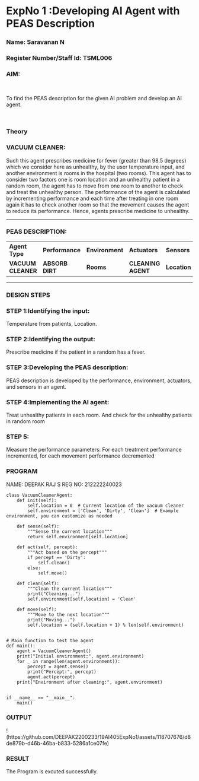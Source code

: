 <h1>ExpNo 1 :Developing AI Agent with PEAS Description</h1>
<h3>Name: Saravanan N</h3>
<h3>Register Number/Staff Id: TSML006</h3>


<h3>AIM:</h3>
<br>
<p>To find the PEAS description for the given AI problem and develop an AI agent.</p>
<br>
<h3>Theory</h3>
<h3>VACUUM CLEANER:</h3>
<p>Such this agent prescribes medicine for fever (greater than 98.5 degrees) which we consider here as unhealthy, by the user temperature input, and another environment is rooms in the hospital (two rooms). This agent has to consider two factors one is room location and an unhealthy patient in a random room, the agent has to move from one room to another to check and treat the unhealthy person. The performance of the agent is calculated by incrementing performance and each time after treating in one room again it has to check another room so that the movement causes the agent to reduce its performance. Hence, agents prescribe medicine to unhealthy.</p>
<hr>
<h3>PEAS DESCRIPTION:</h3>
<table>
  <tr>
    <td><strong>Agent Type</strong></td>
    <td><strong>Performance</strong></td>
     <td><strong>Environment</strong></td>
    <td><strong>Actuators</strong></td>
    <td><strong>Sensors</strong></td>
  </tr>
    <tr>
    <td><strong>VACUUM CLEANER</strong></td>
    <td><strong>ABSORB DIRT</strong></td>
     <td><strong>Rooms</strong></td>
    <td><strong>CLEANING AGENT</strong></td>
    <td><strong>Location</strong></td>
  </tr>
</table>
<hr>
<H3>DESIGN STEPS</H3>
<h3>STEP 1:Identifying the input:</h3>
<p>Temperature from patients, Location.</p>
<h3>STEP 2:Identifying the output:</h3>
<p>Prescribe medicine if the patient in a random has a fever.</p>
<h3>STEP 3:Developing the PEAS description:</h3>
<p>PEAS description is developed by the performance, environment, actuators, and sensors in an agent.</p>
<h3>STEP 4:Implementing the AI agent:</h3>
<p>Treat unhealthy patients in each room. And check for the unhealthy patients in random room</p>
<h3>STEP 5:</h3>
<p>Measure the performance parameters: For each treatment performance incremented, for each movement performance decremented</p>

<h3>PROGRAM</h3>
NAME: DEEPAK RAJ S
REG NO: 212222240023

```
class VacuumCleanerAgent:
    def init(self):
        self.location = 0  # Current location of the vacuum cleaner
        self.environment = ['Clean', 'Dirty', 'Clean']  # Example environment, you can customize as needed

    def sense(self):
        """Sense the current location"""
        return self.environment[self.location]

    def act(self, percept):
        """Act based on the percept"""
        if percept == 'Dirty':
            self.clean()
        else:
            self.move()

    def clean(self):
        """Clean the current location"""
        print("Cleaning...")
        self.environment[self.location] = 'Clean'

    def move(self):
        """Move to the next location"""
        print("Moving...")
        self.location = (self.location + 1) % len(self.environment)


# Main function to test the agent
def main():
    agent = VacuumCleanerAgent()
    print("Initial environment:", agent.environment)
    for _ in range(len(agent.environment)):
        percept = agent.sense()
        print("Percept:", percept)
        agent.act(percept)
    print("Environment after cleaning:", agent.environment)


if __name__ == "__main__":
    main()
```
<h3>OUTPUT</h3>
!(https://github.com/DEEPAK2200233/19AI405ExpNo1/assets/118707676/d8de879b-d46b-46ba-b833-5286a1ce07fe)



<h3>RESULT</h3>
The Program is excuted successfully.

